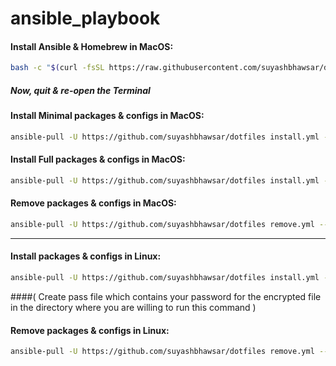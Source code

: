 # ansible_playbook

#### Install Ansible & Homebrew in MacOS:

```bash
bash -c "$(curl -fsSL https://raw.githubusercontent.com/suyashbhawsar/dotfiles/main/macOS-setup.sh)"
```

##### Now, quit & re-open the Terminal

#### Install Minimal packages & configs in MacOS:

```bash
ansible-pull -U https://github.com/suyashbhawsar/dotfiles install.yml --tags mac-minimal
```

#### Install Full packages & configs in MacOS:

```bash
ansible-pull -U https://github.com/suyashbhawsar/dotfiles install.yml --tags mac-full
```

#### Remove packages & configs in MacOS:

```bash
ansible-pull -U https://github.com/suyashbhawsar/dotfiles remove.yml --tags mac
```
___
#### Install packages & configs in Linux:

```bash
ansible-pull -U https://github.com/suyashbhawsar/dotfiles install.yml --tags linux --vault-password-file pass
```
####( Create pass file which contains your password for the encrypted file in the directory where you are willing to run this command )   

#### Remove packages & configs in Linux:

```bash
ansible-pull -U https://github.com/suyashbhawsar/dotfiles remove.yml --tags linux
```
